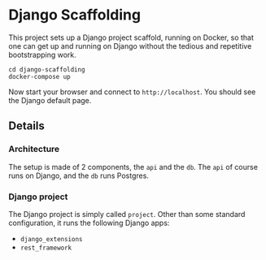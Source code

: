 # Django Scaffolding

This project sets up a Django project scaffold, running on Docker, so that one
can get up and running on Django without the tedious and repetitive
bootstrapping work.


```shell
cd django-scaffolding
docker-compose up
```

Now start your browser and connect to `http://localhost`. You should see the
Django default page.

## Details

### Architecture
The setup is made of 2 components, the `api` and the `db`. The `api` of course
runs on Django, and the `db` runs Postgres.

### Django project
The Django project is simply called `project`. Other than some standard
configuration, it runs the following Django apps:
- `django_extensions`
- `rest_framework`
